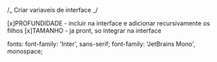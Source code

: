 /_ Criar variaveis de interface _/

[x]PROFUNDIDADE - incluir na interface e adicionar recursivamente os filhos
[x]TAMANHO - ja pront, so integrar na interface


fonts:
  font-family: 'Inter', sans-serif;
  font-family: 'JetBrains Mono', monospace;